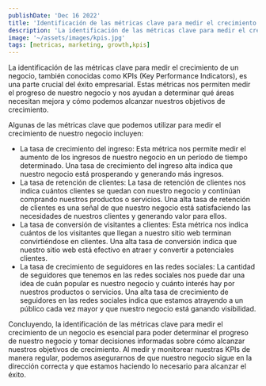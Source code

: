 ```yaml
---
publishDate: 'Dec 16 2022'
title: 'Identificación de las métricas clave para medir el crecimiento de un negocio (KPIs'
description: 'La identificación de las métricas clave para medir el crecimiento de un negocio, también conocidas como KPIs (Key Performance Indicators), es una parte crucial del éxito empresarial.'
image: '~/assets/images/kpis.jpg'
tags: [metricas, marketing, growth,kpis]
---
```

La identificación de las métricas clave para medir el crecimiento de un negocio, también conocidas como KPIs (Key Performance Indicators), es una parte crucial del éxito empresarial. Estas métricas nos permiten medir el progreso de nuestro negocio y nos ayudan a determinar qué áreas necesitan mejora y cómo podemos alcanzar nuestros objetivos de crecimiento.

Algunas de las métricas clave que podemos utilizar para medir el crecimiento de nuestro negocio incluyen:

- La tasa de crecimiento del ingreso: Esta métrica nos permite medir el aumento de los ingresos de nuestro negocio en un período de tiempo determinado. Una tasa de crecimiento del ingreso alta indica que nuestro negocio está prosperando y generando más ingresos.
- La tasa de retención de clientes: La tasa de retención de clientes nos indica cuántos clientes se quedan con nuestro negocio y continúan comprando nuestros productos o servicios. Una alta tasa de retención de clientes es una señal de que nuestro negocio está satisfaciendo las necesidades de nuestros clientes y generando valor para ellos.
- La tasa de conversión de visitantes a clientes: Esta métrica nos indica cuántos de los visitantes que llegan a nuestro sitio web terminan convirtiéndose en clientes. Una alta tasa de conversión indica que nuestro sitio web está efectivo en atraer y convertir a potenciales clientes.
- La tasa de crecimiento de seguidores en las redes sociales: La cantidad de seguidores que tenemos en las redes sociales nos puede dar una idea de cuán popular es nuestro negocio y cuánto interés hay por nuestros productos o servicios. Una alta tasa de crecimiento de seguidores en las redes sociales indica que estamos atrayendo a un público cada vez mayor y que nuestro negocio está ganando visibilidad.

Concluyendo, la identificación de las métricas clave para medir el crecimiento de un negocio es esencial para poder determinar el progreso de nuestro negocio y tomar decisiones informadas sobre cómo alcanzar nuestros objetivos de crecimiento. Al medir y monitorear nuestras KPIs de manera regular, podemos asegurarnos de que nuestro negocio sigue en la dirección correcta y que estamos haciendo lo necesario para alcanzar el éxito.